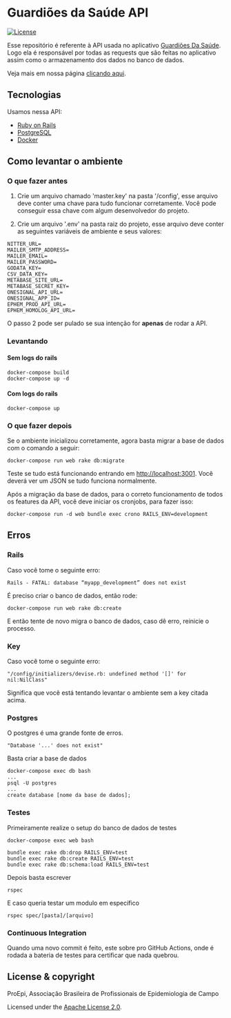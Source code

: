 # Guardiões da Saúde API

[![License](https://img.shields.io/badge/License-Apache%202.0-blue.svg)](https://opensource.org/licenses/Apache-2.0)

Esse repositório é referente à API usada no aplicativo [Guardiões Da Saúde](https://github.com/proepidesenvolvimento/guardioes-app). Logo ela é responsável por todas as requests que são feitas no aplicativo assim como o armazenamento dos dados no banco de dados.

Veja mais em nossa página [clicando aqui](https://proepidesenvolvimento.github.io/guardioes-api/).

## Tecnologias

Usamos nessa API:

- [Ruby on Rails](https://rubyonrails.org/)
- [PostgreSQL](https://www.postgresql.org/)
- [Docker](https://www.docker.com/)

## Como levantar o ambiente

### O que fazer antes

1. Crie um arquivo chamado 'master.key' na pasta '/config', esse arquivo deve conter uma chave para tudo funcionar corretamente. Você pode conseguir essa chave com algum desenvolvedor do projeto.

2. Crie um arquivo '.env' na pasta raiz do projeto, esse arquivo deve conter as seguintes variáveis de ambiente e seus valores:

```
NITTER_URL=
MAILER_SMTP_ADDRESS=
MAILER_EMAIL=
MAILER_PASSWORD=
GODATA_KEY=
CSV_DATA_KEY=
METABASE_SITE_URL=
METABASE_SECRET_KEY=
ONESIGNAL_API_URL=
ONESIGNAL_APP_ID=
EPHEM_PROD_API_URL=
EPHEM_HOMOLOG_API_URL=
```

O passo 2 pode ser pulado se sua intenção for **apenas** de rodar a API.

### Levantando

#### Sem logs do rails

```shell
docker-compose build
docker-compose up -d
```

#### Com logs do rails

```shell
docker-compose up
```

### O que fazer depois

Se o ambiente inicializou corretamente, agora basta migrar a base de dados com o comando a seguir:

```shell
docker-compose run web rake db:migrate
```

Teste se tudo está funcionando entrando em [http://localhost:3001](http://localhost:3001]). Você deverá ver um JSON se tudo funciona normalmente.

Após a migração da base de dados, para o correto funcionamento de todos os features da API, você deve iniciar os cronjobs, para fazer isso:

```
docker-compose run -d web bundle exec crono RAILS_ENV=development
```

## Erros

### Rails

Caso você tome o seguinte erro:

```Shell
Rails - FATAL: database “myapp_development” does not exist
```

É preciso criar o banco de dados, então rode:

```shell
docker-compose run web rake db:create
```

E então tente de novo migra o banco de dados, caso dê erro, reinicie o processo.

### Key

Caso você tome o seguinte erro:

```shell
"/config/initializers/devise.rb: undefined method '[]' for nil:NilClass"
```

Significa que você está tentando levantar o ambiente sem a key citada acima.

### Postgres

O postgres é uma grande fonte de erros.

```shell
"Database '...' does not exist"
```

Basta criar a base de dados

```shell
docker-compose exec db bash
...
psql -U postgres
...
create database [nome da base de dados];
```

### Testes

Primeiramente realize o setup do banco de dados de testes

```shell
docker-compose exec web bash
```

```shell
bundle exec rake db:drop RAILS_ENV=test
bundle exec rake db:create RAILS_ENV=test
bundle exec rake db:schema:load RAILS_ENV=test
```

Depois basta escrever

```shell
rspec
```

E caso queria testar um modulo em específico

```shell
rspec spec/[pasta]/[arquivo]
```

### Continuous Integration

Quando uma novo commit é feito, este sobre pro GitHub Actions, onde é rodada a bateria de testes para certificar que nada quebrou.

## License & copyright

ProEpi, Associação Brasileira de Profissionais de Epidemiologia de Campo

Licensed under the [Apache License 2.0](LICENSE.md).
